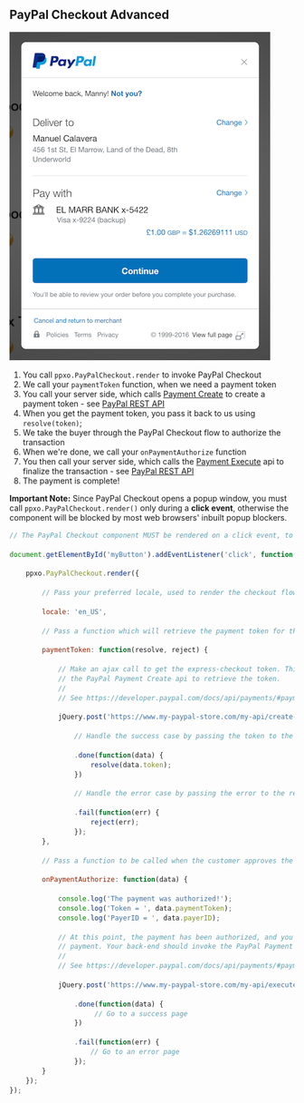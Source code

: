 ## PayPal Checkout Advanced

![PayPal Checkout](./checkout.png)

1. You call `ppxo.PayPalCheckout.render` to invoke PayPal Checkout
2. We call your `paymentToken` function, when we need a payment token
3. You call your server side, which calls [Payment Create](https://developer.paypal.com/docs/api/payments/#payment_create) to create a payment token - see [PayPal REST API](./paypal-rest-api.md)
4. When you get the payment token, you pass it back to us using `resolve(token)`;
5. We take the buyer through the PayPal Checkout flow to authorize the transaction
6. When we're done, we call your `onPaymentAuthorize` function
7. You then call your server side, which calls the [Payment Execute](https://developer.paypal.com/docs/api/payments/#payment_execute) api to finalize the transaction - see [PayPal REST API](./paypal-rest-api.md)
8. The payment is complete!

**Important Note:** Since PayPal Checkout opens a popup window, you must call `ppxo.PayPalCheckout.render()` only during
a **click event**, otherwise the component will be blocked by most web browsers' inbuilt popup blockers.

```javascript
// The PayPal Checkout component MUST be rendered on a click event, to function correctly

document.getElementById('myButton').addEventListener('click', function() {

	ppxo.PayPalCheckout.render({

		// Pass your preferred locale, used to render the checkout flow (optional)

		locale: 'en_US',

		// Pass a function which will retrieve the payment token for the transaction

		paymentToken: function(resolve, reject) {

			// Make an ajax call to get the express-checkout token. This should call your back-end, which should invoke
			// the PayPal Payment Create api to retrieve the token.
			//
			// See https://developer.paypal.com/docs/api/payments/#payment_create

			jQuery.post('https://www.my-paypal-store.com/my-api/create-payment')

				// Handle the success case by passing the token to the resolve callback

				.done(function(data) {
					resolve(data.token);
				})

				// Handle the error case by passing the error to the reject callback

				.fail(function(err) {
					reject(err);
				});
		},

		// Pass a function to be called when the customer approves the payment

		onPaymentAuthorize: function(data) {

			console.log('The payment was authorized!');
			console.log('Token = ', data.paymentToken);
			console.log('PayerID = ', data.payerID);

			// At this point, the payment has been authorized, and you will need to call your back-end to complete the
			// payment. Your back-end should invoke the PayPal Payment Exexute api to finalize the transaction.
			//
			// See https://developer.paypal.com/docs/api/payments/#payment_execute

			jQuery.post('https://www.my-paypal-store.com/my-api/execute-payment', { token: data.token, payerID: data.payerID });

				.done(function(data) {
					 // Go to a success page
				})

				.fail(function(err) {
					// Go to an error page
				});
		}
	});
});
```
